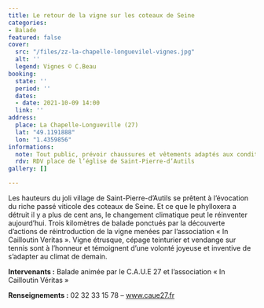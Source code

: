 ```yaml
---
title: Le retour de la vigne sur les coteaux de Seine
categories:
- Balade
featured: false
cover:
  src: "/files/zz-la-chapelle-longuevilel-vignes.jpg"
  alt: ''
  legend: Vignes © C.Beau
booking:
  state: ''
  period: ''
  dates:
  - date: 2021-10-09 14:00
  link: ''
address:
  place: La Chapelle-Longueville (27)
  lat: "49.1191888"
  lon: "1.4359856"
informations:
  note: Tout public, prévoir chaussures et vêtements adaptés aux conditions climatiques.
  rdv: RDV place de l’église de Saint-Pierre-d’Autils
gallery: []

---
```

Les hauteurs du joli village de Saint-Pierre-d’Autils se prêtent à l’évocation du riche passé viticole des coteaux de Seine. Et ce que le phylloxera a détruit il y a plus de cent ans, le changement climatique peut le réinventer aujourd’hui. Trois kilomètres de balade ponctués par la découverte d’actions de réintroduction de la vigne menées par l’association « In Cailloutin Veritas ». Vigne étrusque, cépage teinturier et vendange sur tennis sont à l’honneur et témoignent d’une volonté joyeuse et inventive de s’adapter au climat de demain.

**Intervenants :** Balade animée par le C.A.U.E 27 et l’association « In Cailloutin Véritas »

**Renseignements :** 02 32 33 15 78 – www.caue27.fr